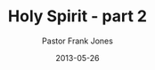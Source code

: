 ---
lunr: "true"
title: "Holy Spirit - part 2"
author: "Pastor Frank Jones"
postDate: "05-26-2013"
date: 2013-05-26
category: "sermons"
slug: "2013/05/05262013_ffc"
icon: microphone
audioLink: "05262013_ffc"
tags: [holy spirit]
mp3: "05262013_ffc/05262013.mp3"
ogg: "05262013_ffc/05262013.ogg"
linkurl: "https://archive.org/download/05262013_ffc/05262013_ffc_files.xml"
ipath: "https://archive.org/download/05262013_ffc/05262013.mp3"
layout: sermon.html
---